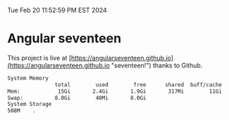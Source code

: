 Tue Feb 20 11:52:59 PM EST 2024

# Angular seventeen


This project is live at [https://angularseventeen.github.io](https://angularseventeen.github.io "seventeen!") thanks to Github.

```bash
System Memory
               total        used        free      shared  buff/cache   available
Mem:            15Gi       2.4Gi       1.9Gi       317Mi        11Gi        12Gi
Swap:          8.0Gi        40Mi       8.0Gi
System Storage
508M	.

